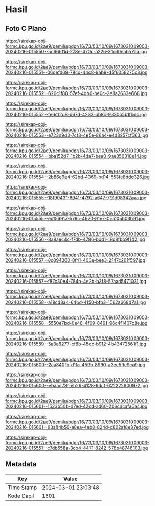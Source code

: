 # Hasil

## Foto C Plano

https://sirekap-obj-formc.kpu.go.id/2ae9/pemilu/pdpr/16/73/03/10/09/1673031009003-20240216-015550--5c666f1d-278e-470c-a226-31c60eab575a.jpg

https://sirekap-obj-formc.kpu.go.id/2ae9/pemilu/pdpr/16/73/03/10/09/1673031009003-20240216-015551--06defd69-78cd-44c8-9ab9-d5f6058275c3.jpg

https://sirekap-obj-formc.kpu.go.id/2ae9/pemilu/pdpr/16/73/03/10/09/1673031009003-20240216-015552--626c1f88-57ef-4db0-be0c-2e8a2633e668.jpg

https://sirekap-obj-formc.kpu.go.id/2ae9/pemilu/pdpr/16/73/03/10/09/1673031009003-20240216-015552--fe6c12d8-d67d-4233-bb8c-9330b5b1fbdc.jpg

https://sirekap-obj-formc.kpu.go.id/2ae9/pemilu/pdpr/16/73/03/10/09/1673031009003-20240216-015553--e723d9d3-7cf8-4e5e-86a4-e4d8257cf363.jpg

https://sirekap-obj-formc.kpu.go.id/2ae9/pemilu/pdpr/16/73/03/10/09/1673031009003-20240216-015554--bba152d7-1b2b-4da7-bea0-9ae856310e14.jpg

https://sirekap-obj-formc.kpu.go.id/2ae9/pemilu/pdpr/16/73/03/10/09/1673031009003-20240216-015554--2b86e9e4-62bd-4369-bd14-553fe8dde326.jpg

https://sirekap-obj-formc.kpu.go.id/2ae9/pemilu/pdpr/16/73/03/10/09/1673031009003-20240216-015555--18f90431-6941-4792-a647-791d08342aaa.jpg

https://sirekap-obj-formc.kpu.go.id/2ae9/pemilu/pdpr/16/73/03/10/09/1673031009003-20240216-015555--ec156917-579c-4670-91e7-05a105b03b91.jpg

https://sirekap-obj-formc.kpu.go.id/2ae9/pemilu/pdpr/16/73/03/10/09/1673031009003-20240216-015556--8a8aec4c-f7db-4786-bdd1-18d8fbb9f142.jpg

https://sirekap-obj-formc.kpu.go.id/2ae9/pemilu/pdpr/16/73/03/10/09/1673031009003-20240216-015557--8c894360-8f41-403e-bee3-2147c201f597.jpg

https://sirekap-obj-formc.kpu.go.id/2ae9/pemilu/pdpr/16/73/03/10/09/1673031009003-20240216-015557--f87c30e4-784b-4e2b-b3f8-57aad5471031.jpg

https://sirekap-obj-formc.kpu.go.id/2ae9/pemilu/pdpr/16/73/03/10/09/1673031009003-20240216-015558--a19cd8a4-64bd-4150-bfb3-1562a668d7a1.jpg

https://sirekap-obj-formc.kpu.go.id/2ae9/pemilu/pdpr/16/73/03/10/09/1673031009003-20240216-015558--5550e7bd-0e48-4f09-8461-96c4f1407c8e.jpg

https://sirekap-obj-formc.kpu.go.id/2ae9/pemilu/pdpr/16/73/03/10/09/1673031009003-20240216-015559--5a3a6277-cf8b-45dc-b912-4b43472561f1.jpg

https://sirekap-obj-formc.kpu.go.id/2ae9/pemilu/pdpr/16/73/03/10/09/1673031009003-20240216-015600--2aa840fb-d1fa-459b-8990-a3ee5ffe9ca9.jpg

https://sirekap-obj-formc.kpu.go.id/2ae9/pemilu/pdpr/16/73/03/10/09/1673031009003-20240216-015600--ebaac23f-eb26-4128-9dcf-622222900972.jpg

https://sirekap-obj-formc.kpu.go.id/2ae9/pemilu/pdpr/16/73/03/10/09/1673031009003-20240216-015601--1533b50b-d7ed-42cd-ad60-206cdcafa6a4.jpg

https://sirekap-obj-formc.kpu.go.id/2ae9/pemilu/pdpr/16/73/03/10/09/1673031009003-20240216-015601--93a84b59-a8ea-4ab8-824d-c802a18e37ed.jpg

https://sirekap-obj-formc.kpu.go.id/2ae9/pemilu/pdpr/16/73/03/10/09/1673031009003-20240216-015551--c7db558a-3cb4-4471-8242-578b48746103.jpg


## Metadata

| Key        | Value               |
| ---------- | ------------------- |
| Time Stamp | 2024-03-01 23:03:48 |
| Kode Dapil | 1601                |



